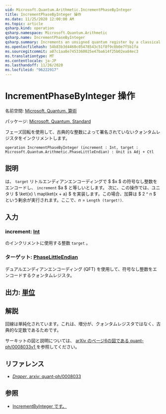 ```yaml
---
uid: Microsoft.Quantum.Arithmetic.IncrementPhaseByInteger
title: IncrementPhaseByInteger 操作
ms.date: 11/25/2020 12:00:00 AM
ms.topic: article
qsharp.kind: operation
qsharp.namespace: Microsoft.Quantum.Arithmetic
qsharp.name: IncrementPhaseByInteger
qsharp.summary: Increments an unsigned quantum register by a classical integer, using phase rotations.
ms.openlocfilehash: 54b83b3d4460c05478543c51f8f9c0b0e7f5b1fa
ms.sourcegitcommit: a87c1aa8e7453360025e47ba614f25b02ea84ec3
ms.translationtype: MT
ms.contentlocale: ja-JP
ms.lasthandoff: 11/26/2020
ms.locfileid: "96222917"
---
```

# <a name="incrementphasebyinteger-operation"></a>IncrementPhaseByInteger 操作

名前空間: [Microsoft. Quantum. 算術](xref:Microsoft.Quantum.Arithmetic)

パッケージ: [Microsoft. Quantum. Standard](https://nuget.org/packages/Microsoft.Quantum.Standard)


フェーズ回転を使用して、古典的な整数によって署名されていないクォンタムレジスタをインクリメントします。

```qsharp
operation IncrementPhaseByInteger (increment : Int, target : Microsoft.Quantum.Arithmetic.PhaseLittleEndian) : Unit is Adj + Ctl
```


## <a name="description"></a>説明

は、 `target` リトルエンディアンエンコーディングで $ $x $ の符号なし整数をエンコードし、 `increment` $a $ と等しいとします。
次に、この操作では、ユニタリ $ \ket{x} \ map\ket{x + a} $ を実装します。この場合、加算は $ 2 ^ n $ という剰余が実行されます。ここで、$n = \texttt{Length (target!)}$.

## <a name="input"></a>入力

### <a name="increment--int"></a>increment: [Int](xref:microsoft.quantum.lang-ref.int)

のインクリメントに使用する整数 `target` 。


### <a name="target--phaselittleendian"></a>ターゲット: [PhaseLittleEndian](xref:Microsoft.Quantum.Arithmetic.PhaseLittleEndian)

デュアルエンディアンエンコーディング (QFT) を使用して、符号なし整数をエンコードするクォンタムレジスタ。



## <a name="output--unit"></a>出力: [単位](xref:microsoft.quantum.lang-ref.unit)



## <a name="remarks"></a>解説

回線は単純化されています。これは、増分が、クォンタムレジスタではなく、古典的な定数であるためです。

サーキットの図と説明については、 [ arXiv のページ6の図である quant-ph/0008033v1 ](https://arxiv.org/pdf/quant-ph/0008033.pdf#page=6) を参照してください。

## <a name="references"></a>リファレンス

- [*Draper*, arxiv: quant-ph/0008033](https://arxiv.org/pdf/quant-ph/0008033v1.pdf)

## <a name="see-also"></a>参照

- [IncrementByInteger です。](xref:Microsoft.Quantum.Arithmetic.IncrementByInteger)